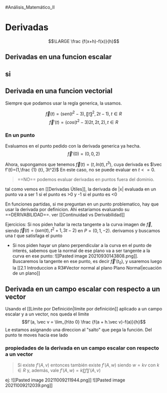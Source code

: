 #Análisis_Matemático_II 

# Derivadas
$$\LARGE \frac {f(x+h)-f(x)}{h}$$

## Derivadas en una funcion escalar
si
--- 
## Derivada en una funcion vectorial
Siempre que podamos usar la regla generica, la usamos.
   

$$\vec f(t)=(sen(t^2-3),〖 t〗^2, 2t-1), t∈R$$
$$\vec f′(t)=(cos(t^2-3)2t, 2t, 2), t∈R$$
### En un punto
Evaluamos en el punto pedido con la derivada generica ya hecha.
$$\vec f′(0)=(0, 0, 2)$$


Ahora, supongamos que tenemos $\vec f(t)=(t,ln(t),t^3)$, cuya derivada es $\vec f'(t)=(1,\frac {1} {t}, 3t^2)$ En este caso, no se puede evaluar en $t<=0$.
 > ==NO== podemos evaluar derivadas en puntos fuera del dominio.

tal como vemos en [[Derivadas Útiles]], la derivada de |x| evaluada en un punto va a ser 1 si el punto es >0 y -1 si el punto es <0

En funciones partidas, si me preguntan en un punto problematico, hay que usar la derivada por definicion. Ahi estariamos evaluando su ==DERIVABILIDAD==. ver [[Continuidad vs Derivabilidad]]

Ejercicios:
Si nos piden hallar la recta tangente a la curva imagen de $\vec f$, siendo $\vec f(t)=(sen(t),t^2+1,3t-2)$ en $P=(0, 1,-2)$. derivamos y buscamos una $t$ que satisfaga el punto


- Si nos piden hayar un plano perpendicular a la curva en el punto de interés, sabemos que la normal de ese plano va a ser tangente a la curva en ese punto: 
![[Pasted image 20210930143808.png]]. Buscaremos la tangente en ese punto, es decir $\vec f'(t_0)$, y usaremos luego la [[2.1 Introduccion a R3#Vector normal al plano Plano Normal|ecuación de un plano]]

## Derivada en un campo escalar con respecto a un vector

 Usando el [[Límite por Definición|límite por definición]] aplicado a un campo escalar y a un vector, nos queda el limite 
 $$f'(a, \vec v = \lim_{h\to 0} \frac {f(a + h.\vec v)-f(a)}{h}$$
 Le estamos asignando una direccion al "salto" que pega la función. Del punto te moves hacia ese lado
 
 ### propiedades de la derivada en un campo escalar con respecto a un vector
 >    Si existe $f'(A, v)$ entonces también existe $f'(A, w)$ siendo $w=kv$ con $k∈R$ y, además, vale $f'(A, w)=k〖 f〗'(A, v)$
 
ej: ![[Pasted image 20211009211944.png]]
![[Pasted image 20211009212039.png]]